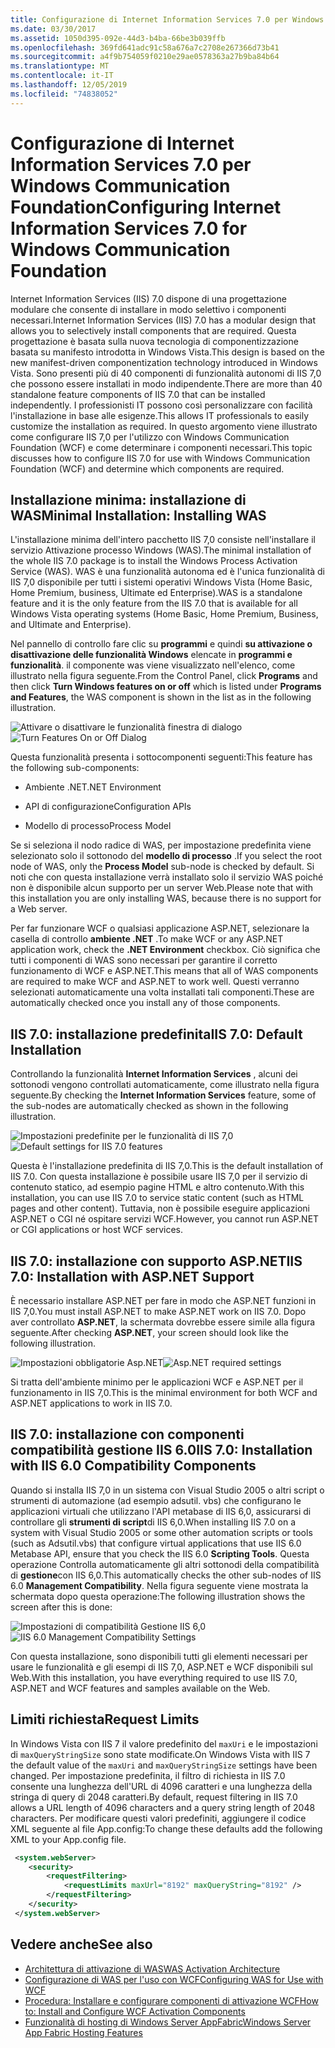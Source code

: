 ```yaml
---
title: Configurazione di Internet Information Services 7.0 per Windows Communication Foundation
ms.date: 03/30/2017
ms.assetid: 1050d395-092e-44d3-b4ba-66be3b039ffb
ms.openlocfilehash: 369fd641adc91c58a676a7c2708e267366d73b41
ms.sourcegitcommit: a4f9b754059f0210e29ae0578363a27b9ba84b64
ms.translationtype: MT
ms.contentlocale: it-IT
ms.lasthandoff: 12/05/2019
ms.locfileid: "74838052"
---
```

# <a name="configuring-internet-information-services-70-for-windows-communication-foundation"></a><span data-ttu-id="2d86f-102">Configurazione di Internet Information Services 7.0 per Windows Communication Foundation</span><span class="sxs-lookup"><span data-stu-id="2d86f-102">Configuring Internet Information Services 7.0 for Windows Communication Foundation</span></span>

<span data-ttu-id="2d86f-103">Internet Information Services (IIS) 7.0 dispone di una progettazione modulare che consente di installare in modo selettivo i componenti necessari.</span><span class="sxs-lookup"><span data-stu-id="2d86f-103">Internet Information Services (IIS) 7.0 has a modular design that allows you to selectively install components that are required.</span></span> <span data-ttu-id="2d86f-104">Questa progettazione è basata sulla nuova tecnologia di componentizzazione basata su manifesto introdotta in Windows Vista.</span><span class="sxs-lookup"><span data-stu-id="2d86f-104">This design is based on the new manifest-driven componentization technology introduced in Windows Vista.</span></span> <span data-ttu-id="2d86f-105">Sono presenti più di 40 componenti di funzionalità autonomi di IIS 7,0 che possono essere installati in modo indipendente.</span><span class="sxs-lookup"><span data-stu-id="2d86f-105">There are more than 40 standalone feature components of IIS 7.0 that can be installed independently.</span></span> <span data-ttu-id="2d86f-106">I professionisti IT possono così personalizzare con facilità l'installazione in base alle esigenze.</span><span class="sxs-lookup"><span data-stu-id="2d86f-106">This allows IT professionals to easily customize the installation as required.</span></span> <span data-ttu-id="2d86f-107">In questo argomento viene illustrato come configurare IIS 7,0 per l'utilizzo con Windows Communication Foundation (WCF) e come determinare i componenti necessari.</span><span class="sxs-lookup"><span data-stu-id="2d86f-107">This topic discusses how to configure IIS 7.0 for use with Windows Communication Foundation (WCF) and determine which components are required.</span></span>

## <a name="minimal-installation-installing-was"></a><span data-ttu-id="2d86f-108">Installazione minima: installazione di WAS</span><span class="sxs-lookup"><span data-stu-id="2d86f-108">Minimal Installation: Installing WAS</span></span>
 <span data-ttu-id="2d86f-109">L'installazione minima dell'intero pacchetto IIS 7,0 consiste nell'installare il servizio Attivazione processo Windows (WAS).</span><span class="sxs-lookup"><span data-stu-id="2d86f-109">The minimal installation of the whole IIS 7.0 package is to install the Windows Process Activation Service (WAS).</span></span> <span data-ttu-id="2d86f-110">WAS è una funzionalità autonoma ed è l'unica funzionalità di IIS 7,0 disponibile per tutti i sistemi operativi Windows Vista (Home Basic, Home Premium, business, Ultimate ed Enterprise).</span><span class="sxs-lookup"><span data-stu-id="2d86f-110">WAS is a standalone feature and it is the only feature from the IIS 7.0 that is available for all Windows Vista operating systems (Home Basic, Home Premium, Business, and Ultimate and Enterprise).</span></span>

 <span data-ttu-id="2d86f-111">Nel pannello di controllo fare clic su **programmi** e quindi **su attivazione o disattivazione delle funzionalità Windows** elencate in **programmi e funzionalità**. il componente was viene visualizzato nell'elenco, come illustrato nella figura seguente.</span><span class="sxs-lookup"><span data-stu-id="2d86f-111">From the Control Panel, click **Programs** and then click **Turn Windows features on or off** which is listed under **Programs and Features**, the WAS component is shown in the list as in the following illustration.</span></span>

 <span data-ttu-id="2d86f-112">![Attivare o disattivare le funzionalità finestra di dialogo](../../../../docs/framework/wcf/feature-details/media/wcfc-turnfeaturesonoroffs.gif "wcfc_TurnFeaturesOnOrOffs")</span><span class="sxs-lookup"><span data-stu-id="2d86f-112">![Turn Features On or Off Dialog](../../../../docs/framework/wcf/feature-details/media/wcfc-turnfeaturesonoroffs.gif "wcfc_TurnFeaturesOnOrOffs")</span></span>

 <span data-ttu-id="2d86f-113">Questa funzionalità presenta i sottocomponenti seguenti:</span><span class="sxs-lookup"><span data-stu-id="2d86f-113">This feature has the following sub-components:</span></span>

- <span data-ttu-id="2d86f-114">Ambiente .NET</span><span class="sxs-lookup"><span data-stu-id="2d86f-114">.NET Environment</span></span>

- <span data-ttu-id="2d86f-115">API di configurazione</span><span class="sxs-lookup"><span data-stu-id="2d86f-115">Configuration APIs</span></span>

- <span data-ttu-id="2d86f-116">Modello di processo</span><span class="sxs-lookup"><span data-stu-id="2d86f-116">Process Model</span></span>

 <span data-ttu-id="2d86f-117">Se si seleziona il nodo radice di WAS, per impostazione predefinita viene selezionato solo il sottonodo del **modello di processo** .</span><span class="sxs-lookup"><span data-stu-id="2d86f-117">If you select the root node of WAS, only the **Process Model** sub-node is checked by default.</span></span> <span data-ttu-id="2d86f-118">Si noti che con questa installazione verrà installato solo il servizio WAS poiché non è disponibile alcun supporto per un server Web.</span><span class="sxs-lookup"><span data-stu-id="2d86f-118">Please note that with this installation you are only installing WAS, because there is no support for a Web server.</span></span>

 <span data-ttu-id="2d86f-119">Per far funzionare WCF o qualsiasi applicazione ASP.NET, selezionare la casella di controllo **ambiente .NET** .</span><span class="sxs-lookup"><span data-stu-id="2d86f-119">To make WCF or any ASP.NET application work, check the **.NET Environment** checkbox.</span></span> <span data-ttu-id="2d86f-120">Ciò significa che tutti i componenti di WAS sono necessari per garantire il corretto funzionamento di WCF e ASP.NET.</span><span class="sxs-lookup"><span data-stu-id="2d86f-120">This means that all of WAS components are required to make WCF and ASP.NET to work well.</span></span> <span data-ttu-id="2d86f-121">Questi verranno selezionati automaticamente una volta installati tali componenti.</span><span class="sxs-lookup"><span data-stu-id="2d86f-121">These are automatically checked once you install any of those components.</span></span>

## <a name="iis-70-default-installation"></a><span data-ttu-id="2d86f-122">IIS 7.0: installazione predefinita</span><span class="sxs-lookup"><span data-stu-id="2d86f-122">IIS 7.0: Default Installation</span></span>
 <span data-ttu-id="2d86f-123">Controllando la funzionalità **Internet Information Services** , alcuni dei sottonodi vengono controllati automaticamente, come illustrato nella figura seguente.</span><span class="sxs-lookup"><span data-stu-id="2d86f-123">By checking the **Internet Information Services** feature, some of the sub-nodes are automatically checked as shown in the following illustration.</span></span>

 <span data-ttu-id="2d86f-124">![Impostazioni predefinite per le funzionalità di IIS 7,0](../../../../docs/framework/wcf/feature-details/media/wcfc-turningfeaturesonoroff2.gif "wcfc_TurningFeaturesOnOrOff2")</span><span class="sxs-lookup"><span data-stu-id="2d86f-124">![Default settings for IIS 7.0 features](../../../../docs/framework/wcf/feature-details/media/wcfc-turningfeaturesonoroff2.gif "wcfc_TurningFeaturesOnOrOff2")</span></span>

 <span data-ttu-id="2d86f-125">Questa è l'installazione predefinita di IIS 7,0.</span><span class="sxs-lookup"><span data-stu-id="2d86f-125">This is the default installation of IIS 7.0.</span></span> <span data-ttu-id="2d86f-126">Con questa installazione è possibile usare IIS 7,0 per il servizio di contenuto statico, ad esempio pagine HTML e altro contenuto.</span><span class="sxs-lookup"><span data-stu-id="2d86f-126">With this installation, you can use IIS 7.0 to service static content (such as HTML pages and other content).</span></span> <span data-ttu-id="2d86f-127">Tuttavia, non è possibile eseguire applicazioni ASP.NET o CGI né ospitare servizi WCF.</span><span class="sxs-lookup"><span data-stu-id="2d86f-127">However, you cannot run ASP.NET or CGI applications or host WCF services.</span></span>

## <a name="iis-70-installation-with-aspnet-support"></a><span data-ttu-id="2d86f-128">IIS 7.0: installazione con supporto ASP.NET</span><span class="sxs-lookup"><span data-stu-id="2d86f-128">IIS 7.0: Installation with ASP.NET Support</span></span>
 <span data-ttu-id="2d86f-129">È necessario installare ASP.NET per fare in modo che ASP.NET funzioni in IIS 7,0.</span><span class="sxs-lookup"><span data-stu-id="2d86f-129">You must install ASP.NET to make ASP.NET work on IIS 7.0.</span></span> <span data-ttu-id="2d86f-130">Dopo aver controllato **ASP.NET**, la schermata dovrebbe essere simile alla figura seguente.</span><span class="sxs-lookup"><span data-stu-id="2d86f-130">After checking **ASP.NET**, your screen should look like the following illustration.</span></span>

 <span data-ttu-id="2d86f-131">![Impostazioni obbligatorie Asp.NET](../../../../docs/framework/wcf/feature-details/media/wcfc-trunfeaturesonoroff3s.gif "wcfc_TrunFeaturesOnOrOFf3s")</span><span class="sxs-lookup"><span data-stu-id="2d86f-131">![Asp.NET required settings](../../../../docs/framework/wcf/feature-details/media/wcfc-trunfeaturesonoroff3s.gif "wcfc_TrunFeaturesOnOrOFf3s")</span></span>

 <span data-ttu-id="2d86f-132">Si tratta dell'ambiente minimo per le applicazioni WCF e ASP.NET per il funzionamento in IIS 7,0.</span><span class="sxs-lookup"><span data-stu-id="2d86f-132">This is the minimal environment for both WCF and ASP.NET applications to work in IIS 7.0.</span></span>

## <a name="iis-70-installation-with-iis-60-compatibility-components"></a><span data-ttu-id="2d86f-133">IIS 7.0: installazione con componenti compatibilità gestione IIS 6.0</span><span class="sxs-lookup"><span data-stu-id="2d86f-133">IIS 7.0: Installation with IIS 6.0 Compatibility Components</span></span>
 <span data-ttu-id="2d86f-134">Quando si installa IIS 7,0 in un sistema con Visual Studio 2005 o altri script o strumenti di automazione (ad esempio adsutil. vbs) che configurano le applicazioni virtuali che utilizzano l'API metabase di IIS 6,0, assicurarsi di controllare gli **strumenti di script**di IIS 6,0.</span><span class="sxs-lookup"><span data-stu-id="2d86f-134">When installing IIS 7.0 on a system with Visual Studio 2005 or some other automation scripts or tools (such as Adsutil.vbs) that configure virtual applications that use IIS 6.0 Metabase API, ensure that you check the IIS 6.0 **Scripting Tools**.</span></span> <span data-ttu-id="2d86f-135">Questa operazione Controlla automaticamente gli altri sottonodi della compatibilità di **gestione**con IIS 6,0.</span><span class="sxs-lookup"><span data-stu-id="2d86f-135">This automatically checks the other sub-nodes of IIS 6.0 **Management Compatibility**.</span></span> <span data-ttu-id="2d86f-136">Nella figura seguente viene mostrata la schermata dopo questa operazione:</span><span class="sxs-lookup"><span data-stu-id="2d86f-136">The following illustration shows the screen after this is done:</span></span>

 <span data-ttu-id="2d86f-137">![Impostazioni di compatibilità Gestione IIS 6,0](../../../../docs/framework/wcf/feature-details/media/scfc-turnfeaturesonoroff5s.gif "scfc_TurnFeaturesOnOrOff5s")</span><span class="sxs-lookup"><span data-stu-id="2d86f-137">![IIS 6.0 Management Compatibility Settings](../../../../docs/framework/wcf/feature-details/media/scfc-turnfeaturesonoroff5s.gif "scfc_TurnFeaturesOnOrOff5s")</span></span>

 <span data-ttu-id="2d86f-138">Con questa installazione, sono disponibili tutti gli elementi necessari per usare le funzionalità e gli esempi di IIS 7,0, ASP.NET e WCF disponibili sul Web.</span><span class="sxs-lookup"><span data-stu-id="2d86f-138">With this installation, you have everything required to use IIS 7.0, ASP.NET and WCF features and samples available on the Web.</span></span>

## <a name="request-limits"></a><span data-ttu-id="2d86f-139">Limiti richiesta</span><span class="sxs-lookup"><span data-stu-id="2d86f-139">Request Limits</span></span>
 <span data-ttu-id="2d86f-140">In Windows Vista con IIS 7 il valore predefinito del `maxUri` e le impostazioni di `maxQueryStringSize` sono state modificate.</span><span class="sxs-lookup"><span data-stu-id="2d86f-140">On Windows Vista with IIS 7 the default value of the `maxUri` and `maxQueryStringSize` settings have been changed.</span></span> <span data-ttu-id="2d86f-141">Per impostazione predefinita, il filtro di richiesta in IIS 7.0 consente una lunghezza dell'URL di 4096 caratteri e una lunghezza della stringa di query di 2048 caratteri.</span><span class="sxs-lookup"><span data-stu-id="2d86f-141">By default, request filtering in IIS 7.0 allows a URL length of 4096 characters and a query string length of 2048 characters.</span></span> <span data-ttu-id="2d86f-142">Per modificare questi valori predefiniti, aggiungere il codice XML seguente al file App.config:</span><span class="sxs-lookup"><span data-stu-id="2d86f-142">To change these defaults add the following XML to your App.config file.</span></span>

```xml
 <system.webServer>
    <security>
        <requestFiltering>
            <requestLimits maxUrl="8192" maxQueryString="8192" />
        </requestFiltering>
    </security>
 </system.webServer>
 ```

## <a name="see-also"></a><span data-ttu-id="2d86f-143">Vedere anche</span><span class="sxs-lookup"><span data-stu-id="2d86f-143">See also</span></span>

- [<span data-ttu-id="2d86f-144">Architettura di attivazione di WAS</span><span class="sxs-lookup"><span data-stu-id="2d86f-144">WAS Activation Architecture</span></span>](../../../../docs/framework/wcf/feature-details/was-activation-architecture.md)
- [<span data-ttu-id="2d86f-145">Configurazione di WAS per l'uso con WCF</span><span class="sxs-lookup"><span data-stu-id="2d86f-145">Configuring WAS for Use with WCF</span></span>](../../../../docs/framework/wcf/feature-details/configuring-the-wpa--service-for-use-with-wcf.md)
- [<span data-ttu-id="2d86f-146">Procedura: Installare e configurare componenti di attivazione WCF</span><span class="sxs-lookup"><span data-stu-id="2d86f-146">How to: Install and Configure WCF Activation Components</span></span>](../../../../docs/framework/wcf/feature-details/how-to-install-and-configure-wcf-activation-components.md)
- [<span data-ttu-id="2d86f-147">Funzionalità di hosting di Windows Server AppFabric</span><span class="sxs-lookup"><span data-stu-id="2d86f-147">Windows Server App Fabric Hosting Features</span></span>](https://go.microsoft.com/fwlink/?LinkId=201276)
